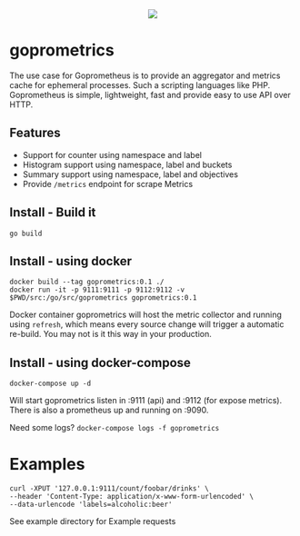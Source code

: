 <div align="center">
  <img src="https://cdn.eazyauction.de/eastatic/scx_logo.png">
</div>

# goprometrics

The use case for Goprometheus is to provide an aggregator and metrics cache for ephemeral processes. Such a scripting 
languages like PHP. Goprometheus is simple, lightweight, fast and provide easy to use API over HTTP.

## Features

* Support for counter using namespace and label
* Histogram support using namespace, label and buckets
* Summary support using namespace, label and objectives
* Provide `/metrics` endpoint for scrape Metrics

## Install - Build it

````
go build
````

## Install - using docker

````
docker build --tag goprometrics:0.1 ./
docker run -it -p 9111:9111 -p 9112:9112 -v $PWD/src:/go/src/goprometrics goprometrics:0.1
````

Docker container goprometrics will host the metric collector and running using `refresh`, which means every source change
will trigger a automatic re-build. You may not is it this way in your production.

## Install - using docker-compose

````
docker-compose up -d
````

Will start goprometrics listen in :9111 (api) and :9112 (for expose metrics). There is also a prometheus up and running on :9090.

Need some logs? `docker-compose logs -f goprometrics`

# Examples

````
curl -XPUT '127.0.0.1:9111/count/foobar/drinks' \
--header 'Content-Type: application/x-www-form-urlencoded' \
--data-urlencode 'labels=alcoholic:beer'

````
See example directory for Example requests


